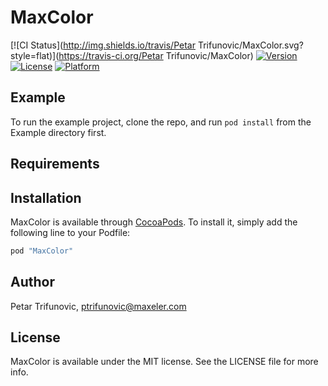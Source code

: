 # MaxColor

[![CI Status](http://img.shields.io/travis/Petar Trifunovic/MaxColor.svg?style=flat)](https://travis-ci.org/Petar Trifunovic/MaxColor)
[![Version](https://img.shields.io/cocoapods/v/MaxColor.svg?style=flat)](http://cocoapods.org/pods/MaxColor)
[![License](https://img.shields.io/cocoapods/l/MaxColor.svg?style=flat)](http://cocoapods.org/pods/MaxColor)
[![Platform](https://img.shields.io/cocoapods/p/MaxColor.svg?style=flat)](http://cocoapods.org/pods/MaxColor)

## Example

To run the example project, clone the repo, and run `pod install` from the Example directory first.

## Requirements

## Installation

MaxColor is available through [CocoaPods](http://cocoapods.org). To install
it, simply add the following line to your Podfile:

```ruby
pod "MaxColor"
```

## Author

Petar Trifunovic, ptrifunovic@maxeler.com

## License

MaxColor is available under the MIT license. See the LICENSE file for more info.
